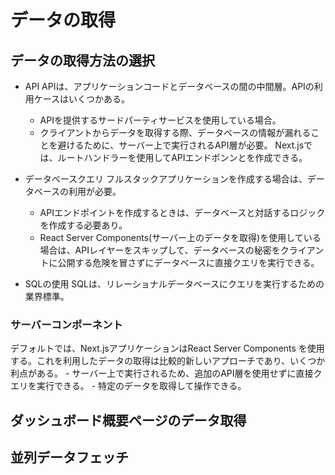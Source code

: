 # データの取得
## データの取得方法の選択
- API
    APIは、アプリケーションコードとデータベースの間の中間層。APIの利用ケースはいくつかある。
    - APIを提供するサードパーティサービスを使用している場合。
    - クライアントからデータを取得する際、データベースの情報が漏れることを避けるために、サーバー上で実行されるAPI層が必要。
    Next.jsでは、ルートハンドラーを使用してAPIエンドポンンとを作成できる。

- データベースクエリ
    フルスタックアプリケーションを作成する場合は、データベースの利用が必要。
    - APIエンドポイントを作成するときは、データベースと対話するロジックを作成する必要あり。
    - React Server Components(サーバー上のデータを取得)を使用している場合は、APIレイヤーをスキップして、データベースの秘密をクライアントに公開する危険を冒さずにデータベースに直接クエリを実行できる。

- SQLの使用
    SQLは、リレーショナルデータベースにクエリを実行するための業界標準。

    
### サーバーコンポーネント
デフォルトでは、Next.jsアプリケーションはReact Server Components を使用する。これを利用したデータの取得は比較的新しいアプローチであり、いくつか利点がある。
    - サーバー上で実行されるため、追加のAPI層を使用せずに直接クエリを実行できる。
    - 特定のデータを取得して操作できる。

## ダッシュボード概要ページのデータ取得

## 並列データフェッチ

